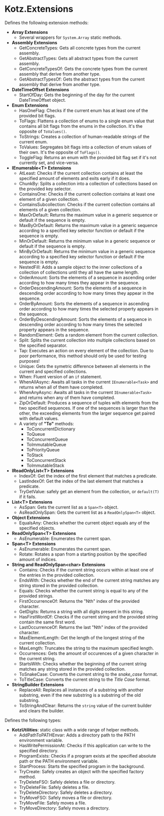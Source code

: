 # Kotz.Extensions

Defines the following extension methods:

- **Array Extensions**
    - Several wrappers for `System.Array` static methods.
- **Assembly Extensions**
    - GetConcreteTypes: Gets all concrete types from the current assembly.
    - GetAbstractTypes: Gets all abstract types from the current assembly.
    - GetConcreteTypesOf: Gets the concrete types from the current assembly that derive from another type.
    - GetAbstractTypesOf: Gets the abstract types from the current assembly that derive from another type.
- **DateTimeOffset Extensions**
    - StartOfDay: Gets the beginning of the day for the current DateTimeOffset object.
- **Enum Extensions**
    - HasOneFlag: Checks if the current enum has at least one of the provided bit flags.
    - ToFlags: Flattens a collection of enums to a single enum value that contains all bit flags from the enums in the collection. It's the opposite of `ToValues()`.
    - ToStrings: Creates a collection of human-readable strings of the current enum.
    - ToValues: Segregates bit flags into a collection of enum values of their own. It's the opposite of `ToFlags()`.
    - ToggleFlag: Returns an enum with the provided bit flag set if it's not currently set, and vice-versa.
- **IEnumerable\<T> Extensions**
    - AtLeast: Checks if the current collection contains at least the specified amount of elements and exits early if it does.
    - ChunkBy: Splits a collection into a collection of collections based on the provided key selector.
    - ContainsOne: Checks if the current collection contains at least one element of a given collection.
    - ContainsSubcollection: Checks if the current collection contains all elements of a given collection.
    - MaxOrDefault: Returns the maximum value in a generic sequence or default if the sequence is empty.
    - MaxByOrDefault: Returns the maximum value in a generic sequence according to a specified key selector function or default if the sequence is empty.
    - MinOrDefault: Returns the minimum value in a generic sequence or default if the sequence is empty.
    - MinByOrDefault: Returns the minimum value in a generic sequence according to a specified key selector function or default if the sequence is empty.
    - NestedFill: Adds a sample object to the inner collections of a collection of collections until they all have the same length.
    - OrderAmount: Sorts the elements of a sequence in ascending order according to how many times they appear in the sequence.
    - OrderDescendingAmount: Sorts the elements of a sequence in descending order according to how many times they appear in the sequence.
    - OrderByAmount: Sorts the elements of a sequence in ascending order according to how many times the selected property appears in the sequence.
    - OrderByDescendingAmount: Sorts the elements of a sequence in descending order according to how many times the selected property appears in the sequence.
    - RandomElement: Gets a random element from the current collection.
    - Split: Splits the current collection into multiple collections based on the specified separator.
    - Tap: Executes an action on every element of the collection. Due to poor performance, this method should only be used for testing purposes!
    - Unique: Gets the symetric difference between all elements in the current and specified collections.
    - When: Fluent version of an `if` statement.
    - WhenAllAsync: Awaits all tasks in the current `IEnumerable<Task>` and returns when all of them have completed.
    - WhenAnyAsync: Awaits all tasks in the current `IEnumerable<Task>` and returns when any of them have completed.
    - ZipOrDefault:  Produces a sequence of tuples with elements from the two specified sequences. If one of the sequences is larger than the other, the exceeding elements from the larger sequence get paired with default values.
    - A variety of **"To"** methods:
        - ToConcurrentDictionary
        - ToQueue
        - ToConcurrentQueue
        - ToImmutableQueue
        - ToPriorityQueue
        - ToStack
        - ToConcurrentStack
        - ToImmutableStack
- **IReadOnlyList\<T> Extensions**
    - IndexOf: Get the index of the first element that matches a predicate.
    - LastIndexOf: Get the index of the last element that matches a predicate.
    - TryGetValue: safely get an element from the collection, or `default(T)` if it fails.
- **List\<T> Extensions**
    - AsSpan: Gets the current list as a `Span<T>` object.
    - AsReadOnlySpan: Gets the current list as a `ReadOnlySpan<T>` object.
- **Object Extensions**
    - EqualsAny: Checks whether the current object equals any of the specified objects.
- **ReadOnlySpan\<T> Extensions**
    - AsEnumerable: Enumerates the current span.
- **Span\<T> Extensions**
    - AsEnumerable: Enumerates the current span.
    - Rotate: Rotates a span from a starting position by the specified amount of indices.
- **String and ReadOnlySpan\<char> Extensions**
    - Contains: Checks if the current string occurs within at least one of the entries in the provided collection.
    - EndsWith: Checks whether the end of the current string matches any string stored in the provided collection.
    - Equals: Checks whether the current string is equal to any of the provided strings.
    - FirstOccurrenceOf: Returns the "Nth" index of the provided character.
    - GetDigits: Returns a string with all digits present in this string.
    - HasFirstWordOf: Checks if the current string and the provided string contain the same first word.
    - LastOccurrenceOf: Returns the last "Nth" index of the provided character.
    - MaxElementLength: Get the length of the longest string of the current collection.
    - MaxLength: Truncates the string to the maximum specified length.
    - Occurrences: Gets the amount of occurences of a given character in the current string.
    - StartsWith: Checks whether the beginning of the current string matches any string stored in the provided collection.
    - ToSnakeCase: Converts the current string to the *snake_case* format.
    - ToTitleCase: Converts the current string to the *Title Case* format.
- **StringBuilder Extensions**
    - ReplaceAll: Replaces all instances of a substring with another substring, even if the new substring is a substring of the old substring.
    - ToStringAndClear: Returns the `string` value of the current builder and clears the builder.

Defines the following types:

- **KotzUtilities**: static class with a wide range of helper methods.
    - AddPathToPATHEnvar: Adds a directory path to the PATH environment variable.
    - HasWritePermissionAt: Checks if this application can write to the specified directory.
    - ProgramExists: Checks if a program exists at the specified absolute path or the PATH environment variable.
    - StartProcess: Starts the specified program in the background.
    - TryCreate: Safely creates an object with the specified factory method.
    - TryDeleteFSO: Safely deletes a file or directory.
    - TryDeleteFile: Safely deletes a file.
    - TryDeleteDirectory: Safely deletes a directory.
    - TryMoveFSO: Safely moves a file or directory.
    - TryMoveFile: Safely moves a file.
    - TryMoveDirectory: Safely moves a directory.